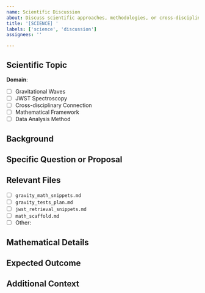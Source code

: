 ```yaml
---
name: Scientific Discussion
about: Discuss scientific approaches, methodologies, or cross-disciplinary connections
title: '[SCIENCE] '
labels: ['science', 'discussion']
assignees: ''

---
```


## Scientific Topic
<!-- What scientific aspect would you like to discuss? -->

**Domain**: 
- [ ] Gravitational Waves
- [ ] JWST Spectroscopy  
- [ ] Cross-disciplinary Connection
- [ ] Mathematical Framework
- [ ] Data Analysis Method

## Background
<!-- Provide context for the discussion -->

## Specific Question or Proposal
<!-- What would you like to discuss, propose, or get feedback on? -->

## Relevant Files
<!-- Link to any relevant files in the repository -->
- [ ] `gravity_math_snippets.md`
- [ ] `gravity_tests_plan.md`
- [ ] `jwst_retrieval_snippets.md`
- [ ] `math_scaffold.md`
- [ ] Other: 

## Mathematical Details
<!-- Include any relevant equations, algorithms, or mathematical concepts -->

## Expected Outcome
<!-- What kind of feedback or resolution are you looking for? -->

## Additional Context
<!-- Any other information that might be helpful -->